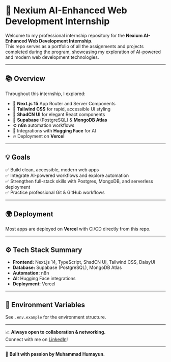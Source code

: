 # 🚀 Nexium AI-Enhanced Web Development Internship

Welcome to my professional internship repository for the **Nexium AI-Enhanced Web Development Internship**.  
This repo serves as a portfolio of all the assignments and projects completed during the program, showcasing my exploration of AI-powered and modern web development technologies.

---

## 📚 Overview

Throughout this internship, I explored:

- 🚀 **Next.js 15** App Router and Server Components
- 🎨 **Tailwind CSS** for rapid, accessible UI styling
- 🧩 **ShadCN UI** for elegant React components
- 🌿 **Supabase** (PostgreSQL) & **MongoDB Atlas**
- ⚙️ **n8n** automation workflows
- 🤖 Integrations with **Hugging Face** for AI
- 🔥 Deployment on **Vercel**

---

## 💡 Goals

✅ Build clean, accessible, modern web apps  
✅ Integrate AI-powered workflows and explore automation  
✅ Strengthen full-stack skills with Postgres, MongoDB, and serverless deployment  
✅ Practice professional Git & GitHub workflows

---

## 🌍 Deployment

Most apps are deployed on **Vercel** with CI/CD directly from this repo.

---

## ⚙️ Tech Stack Summary

- **Frontend:** Next.js 14, TypeScript, ShadCN UI, Tailwind CSS, DaisyUI
- **Database:** Supabase (PostgreSQL), MongoDB Atlas
- **Automation:** n8n
- **AI:** Hugging Face integrations
- **Deployment:** Vercel

---

## 🔐 Environment Variables

See `.env.example` for the environment structure.

---

📈 **Always open to collaboration & networking.**  
Connect with me on [LinkedIn](https://www.linkedin.com/in/m-humayun/)!

---

🚀 **Built with passion by Muhammad Humayun.**
